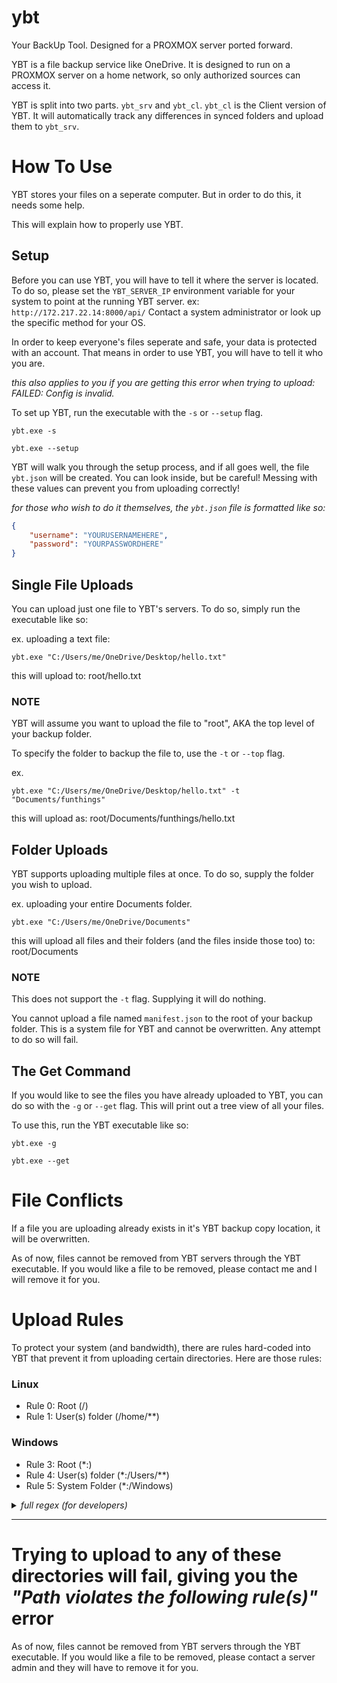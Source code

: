 # ybt
Your BackUp Tool. Designed for a PROXMOX server ported forward.

YBT is a file backup service like OneDrive. It is designed to run on a PROXMOX server on a home network, so only authorized sources can access it.

YBT is split into two parts. `ybt_srv` and `ybt_cl`. `ybt_cl` is the Client version of YBT. It will automatically track any differences in synced folders and upload them to `ybt_srv`.

# How To Use

YBT stores your files on a seperate computer. But in order to do this, it needs some help.

This will explain how to properly use YBT.

## Setup

Before you can use YBT, you will have to tell it where the server is located. To do so, please set the `YBT_SERVER_IP` environment variable for your system to point at the running YBT server.
ex: `http://172.217.22.14:8000/api/` Contact a system administrator or look up the specific method for your OS.


In order to keep everyone's files seperate and safe, your data is protected with an account. That means in order to use YBT, you will have to tell it who you are.

*this also applies to you if you are getting this error when trying to upload: FAILED: Config is invalid.*

To set up YBT, run the executable with the `-s` or `--setup` flag.
```
ybt.exe -s

ybt.exe --setup
```

YBT will walk you through the setup process, and if all goes well, the file `ybt.json` will be created. You can look inside, but be careful! Messing with these values can prevent you from uploading correctly!

*for those who wish to do it themselves, the `ybt.json` file is formatted like so:*
```json
{
    "username": "YOURUSERNAMEHERE",
    "password": "YOURPASSWORDHERE"
}
```

## Single File Uploads
You can upload just one file to YBT's servers. To do so, simply run the executable like so:

ex. uploading a text file:
```
ybt.exe "C:/Users/me/OneDrive/Desktop/hello.txt"
```
this will upload to: root/hello.txt

### NOTE 
YBT will assume you want to upload the file to "root", AKA the top level of your backup folder.

To specify the folder to backup the file to, use the `-t` or `--top` flag.

ex.
```
ybt.exe "C:/Users/me/OneDrive/Desktop/hello.txt" -t "Documents/funthings"
```
this will upload as: root/Documents/funthings/hello.txt

## Folder Uploads

YBT supports uploading multiple files at once. To do so, supply the folder you wish to upload.

ex. uploading your entire Documents folder.
```
ybt.exe "C:/Users/me/OneDrive/Documents"
```
this will upload all files and their folders (and the files inside those too) to: root/Documents

### NOTE
This does not support the `-t` flag. Supplying it will do nothing.

You cannot upload a file named `manifest.json` to the root of your backup folder. This is a system file for YBT and cannot be overwritten. Any attempt to do so will fail.

## The Get Command
If you would like to see the files you have already uploaded to YBT, you can do so with the `-g` or `--get` flag. This will print out a tree view of all your files.


To use this, run the YBT executable like so:
```
ybt.exe -g

ybt.exe --get
```

# File Conflicts

If a file you are uploading already exists in it's YBT backup copy location, it will be overwritten.

As of now, files cannot be removed from YBT servers through the YBT executable. If you would like a file to be removed, please contact me and I will remove it for you.

# Upload Rules
To protect your system (and bandwidth), there are rules hard-coded into YBT that prevent it from uploading certain directories. Here are those rules:

### Linux
- Rule 0: Root (/)
- Rule 1: User(s) folder (/home/**)

### Windows
- Rule 3: Root (*:)
- Rule 4: User(s) folder (*:/Users/**)
- Rule 5: System Folder (*:/Windows)

<details>
  <summary><i>full regex (for developers)</i></summary>

  ```python
  ["^/$", "^/home/?([A-Za-z0-9]+)?/?$", ".:$", "^[A-Za-z]:/Users/?([A-Za-z0-9]+)?/?$", ".:/Windows/?$"]
  ```
</details>

---

Trying to upload to any of these directories will fail, giving you the *"Path violates the following rule(s)"* error
=======
As of now, files cannot be removed from YBT servers through the YBT executable. If you would like a file to be removed, please contact a server admin and they will have to remove it for you.
